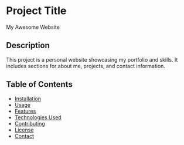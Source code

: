 # Project Title
My Awesome Website

## Description
This project is a personal website showcasing my portfolio and skills. It includes sections for about me, projects, and contact information.

## Table of Contents

- [Installation](#installation)
- [Usage](#usage)
- [Features](#features)
- [Technologies Used](#technologies-used)
- [Contributing](#contributing)
- [License](#license)
- [Contact](#contact)
